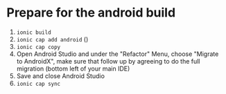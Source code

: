 # Prepare for the android build

1. `ionic build`
2. `ionic cap add android` ()
3. `ionic cap copy`
4. Open Android Studio and under the "Refactor" Menu, choose "Migrate to AndroidX", make sure that follow up by agreeing to do the full migration (bottom left of your main IDE)
5. Save and close Android Studio
6. `ionic cap sync`
